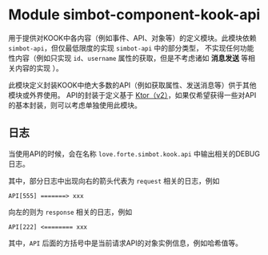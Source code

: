 # Module simbot-component-kook-api

用于提供对KOOK中各内容（例如事件、API、对象等）的定义模块。此模块依赖 `simbot-api`，但仅最低限度的实现 `simbot-api` 中的部分类型，
不实现任何功能性内容（例如只实现 `id`、`username` 属性的获取，但是不考虑诸如 **消息发送** 等相关内容的实现 ）。

此模块定义封装KOOK中绝大多数的API（例如获取属性、发送消息等）供于其他模块或外界使用。
API的封装于定义基于 [Ktor（v2）](https://ktor.io/)，如果仅希望获得一些对API的基本封装，则可以考虑单独使用此模块。

## 日志

当使用API的时候，会在名称 `love.forte.simbot.kook.api` 中输出相关的DEBUG日志。

其中，部分日志中出现向右的箭头代表为 `request` 相关的日志，例如 
```
API[555] =======> xxx
```

向左的则为 `response` 相关的日志，例如

```
API[222] <======== xxx
```

其中，`API` 后面的方括号中是当前请求API的对象实例信息，例如哈希值等。
